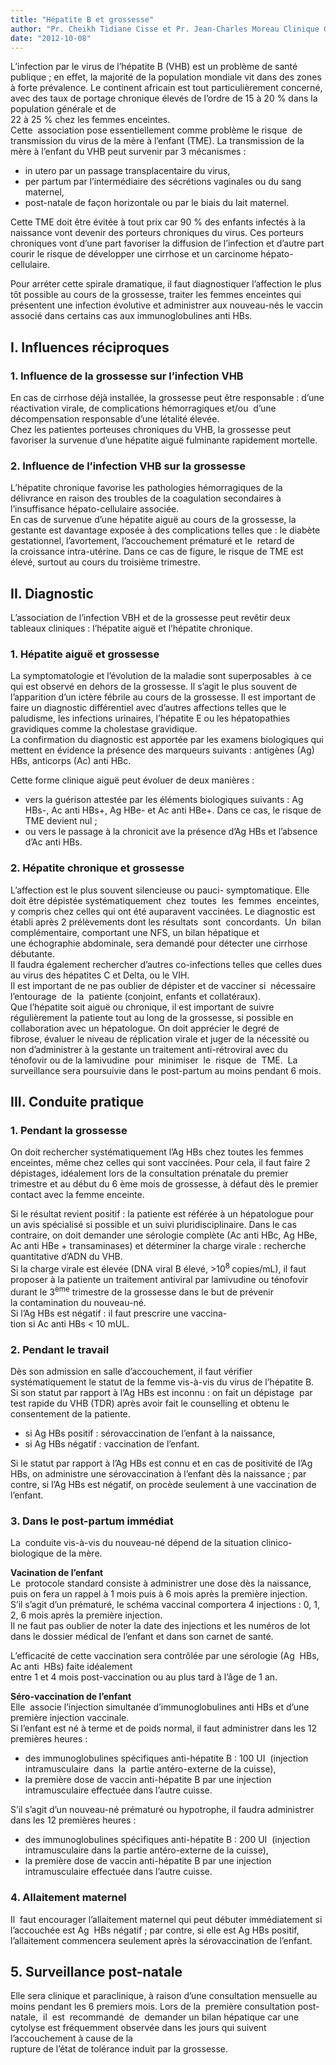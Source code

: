 ```yaml
---
title: "Hépatite B et grossesse"
author: "Pr. Cheikh Tidiane Cisse et Pr. Jean-Charles Moreau Clinique Gynécologique et Obstétricale Centre Hospitalier Universitaire A. Le Dantec, 34 avenue Pasteur, Dakar, Sénégal."
date: "2012-10-08"
---
```


L’infection par le virus de l’hépatite B (VHB) est un problème de santé publique ; en effet, la majorité de la population mondiale vit dans des zones à forte prévalence. Le continent africain est tout particulièrement concerné, avec des taux de portage chronique élevés de l’ordre de 15 à 20 % dans la population générale et de  
22 à 25 % chez les femmes enceintes.  
Cette  association pose essentiellement comme problème le risque  de transmission du virus de la mère à l’enfant (TME). La transmission de la mère à l’enfant du VHB peut survenir par 3 mécanismes :

*   in utero par un passage transplacentaire du virus,
*   per partum par l’intermédiaire des sécrétions vaginales ou du sang maternel,
*   post-natale de façon horizontale ou par le biais du lait maternel.

Cette TME doit être évitée à tout prix car 90 % des enfants infectés à la naissance vont devenir des porteurs chroniques du virus. Ces porteurs chroniques vont d’une part favoriser la diffusion de l’infection et d’autre part courir le risque de développer une cirrhose et un carcinome hépato-cellulaire.

Pour arréter cette spirale dramatique, il faut diagnostiquer l’affection le plus tôt possible au cours de la grossesse, traiter les femmes enceintes qui présentent une infection évolutive et administrer aux nouveau-nés le vaccin associé dans certains cas aux immunoglobulines anti HBs.
## I. Influences réciproques

### 1. Influence de la grossesse sur l’infection VHB

En cas de cirrhose déjà installée, la grossesse peut être responsable : d’une réactivation virale, de complications hémorragiques et/ou  d’une décompensation responsable d’une létalité élevée.  
Chez les patientes porteuses chroniques du VHB, la grossesse peut  favoriser la survenue d’une hépatite aiguë fulminante rapidement mortelle.

### 2. Influence de l’infection VHB sur la grossesse

L’hépatite chronique favorise les pathologies hémorragiques de la  délivrance en raison des troubles de la coagulation secondaires à  l’insuffisance hépato-cellulaire associée.  
En cas de survenue d’une hépatite aiguë au cours de la grossesse, la gestante est davantage exposée à des complications telles que : le diabète gestationnel, l’avortement, l’accouchement prématuré et le  retard de la croissance intra-utérine. Dans ce cas de figure, le risque de TME est élevé, surtout au cours du troisième trimestre.

## II. Diagnostic

L’association de l’infection VBH et de la grossesse peut revêtir deux tableaux cliniques : l’hépatite aiguë et l’hépatite chronique.

### 1. Hépatite aiguë et grossesse

La symptomatologie et l’évolution de la maladie sont superposables  à ce qui est observé en dehors de la grossesse. Il s’agit le plus souvent de l’apparition d’un ictère fébrile au cours de la grossesse. Il est important de faire un diagnostic différentiel avec d’autres affections telles que le paludisme, les infections urinaires, l’hépatite E ou les hépatopathies gravidiques comme la cholestase gravidique.  
La confirmation du diagnostic est apportée par les examens biologiques qui mettent en évidence la présence des marqueurs suivants : antigènes (Ag) HBs, anticorps (Ac) anti HBc.

Cette forme clinique aiguë peut évoluer de deux manières :

*   vers la guérison attestée par les éléments biologiques suivants : Ag HBs-, Ac anti HBs+, Ag HBe- et Ac anti HBe+. Dans ce cas, le risque de TME devient nul ;
*   ou vers le passage à la chronicit ave la présence d’Ag HBs et l’absence d’Ac anti HBs.

### 2. Hépatite chronique et grossesse

L’affection est le plus souvent silencieuse ou pauci- symptomatique. Elle doit être dépistée systématiquement  chez  toutes  les  femmes  enceintes, y compris chez celles qui ont été auparavent vaccinées. Le diagnostic est établi après 2 prélèvements dont les résultats  sont  concordants.  Un  bilan  complémentaire, comportant une NFS, un bilan hépatique et une échographie abdominale, sera demandé pour détecter une cirrhose débutante.  
Il faudra également rechercher d’autres co-infections telles que celles dues au virus des hépatites C et Delta, ou le VIH.  
Il est important de ne pas oublier de dépister et de vacciner si  nécessaire l’entourage  de  la  patiente (conjoint, enfants et collatéraux).  
Que l’hépatite soit aiguë ou chronique, il est important de suivre régulièrement la patiente tout au long de la grossesse, si possible en collaboration avec un hépatologue. On doit apprécier le degré de fibrose, évaluer le niveau de réplication virale et juger de la nécessité ou non d’administrer à la gestante un traitement anti-rétroviral avec du ténofovir ou de la lamivudine  pour  minimiser  le  risque  de  TME.  La  surveillance sera poursuivie dans le post-partum au moins pendant 6 mois.

## III. Conduite pratique

### 1. Pendant la grossesse

On doit rechercher systématiquement l’Ag HBs chez toutes les femmes enceintes, même chez celles qui sont vaccinées. Pour cela, il faut faire 2 dépistages, idéalement lors de la consultation prénatale du premier trimestre et au début du 6 ème mois de grossesse, à défaut dès le premier contact avec la femme enceinte.

Si le résultat revient positif : la patiente est référée à un hépatologue pour un avis spécialisé si possible et un suivi pluridisciplinaire. Dans le cas contraire, on doit demander une sérologie complète (Ac anti HBc, Ag HBe, Ac anti HBe + transaminases) et déterminer la charge virale : recherche quantitative d’ADN du VHB.  
Si la charge virale est élevée (DNA viral B élevé, >10<sup>8 </sup>copies/mL), il faut proposer à la patiente un traitement antiviral par lamivudine ou ténofovir durant le 3<sup>ème</sup> trimestre de la grossesse dans le but de prévenir la contamination du nouveau-né.  
Si l’Ag HBs est négatif : il faut prescrire une vaccina-  
tion si Ac anti HBs < 10 mUL.

### 2. Pendant le travail

Dès son admission en salle d’accouchement, il faut vérifier systématiquement le statut de la femme vis-à-vis du virus de l’hépatite B.  
Si son statut par rapport à l’Ag HBs est inconnu : on fait un dépistage  par test rapide du VHB (TDR) après avoir fait le counselling et obtenu le consentement de la patiente.

*   si Ag HBs positif : sérovaccination de l’enfant à la naissance,
*   si Ag HBs négatif : vaccination de l’enfant.

Si le statut par rapport à l’Ag HBs est connu et en cas de positivité de l’Ag HBs, on administre une sérovaccination à l’enfant dès la naissance ; par contre, si l’Ag HBs est négatif, on procède seulement à une vaccination de l’enfant.

### 3. Dans le post-partum immédiat

La  conduite vis-à-vis du nouveau-né dépend de la situation clinico-biologique de la mère.

**Vacination de l’enfant**  
Le  protocole standard consiste à administrer une dose dès la naissance, puis on fera un rappel à 1 mois puis à 6 mois après la première injection.  
S’il s’agit d’un prématuré, le schéma vaccinal comportera 4 injections : 0, 1, 2, 6 mois après la première injection.  
Il ne faut pas oublier de noter la date des injections et les numéros de lot dans le dossier médical de l’enfant et dans son carnet de santé.

L’efficacité de cette vaccination sera contrôlée par une sérologie (Ag  HBs, Ac anti  HBs) faite idéalement  
entre 1 et 4 mois post-vaccination ou au plus tard à l’âge de 1 an.

**Séro-vaccination de l’enfant**  
Elle  associe l’injection simultanée d’immunoglobulines anti HBs et d’une première injection vaccinale.  
Si l’enfant est né à terme et de poids normal, il faut administrer dans les 12 premières heures :

*   des immunoglobulines spécifiques anti-hépatite B : 100 UI  (injection  intramusculaire  dans  la  partie antéro-externe de la cuisse),
*   la première dose de vaccin anti-hépatite B par une injection  intramusculaire effectuée dans l’autre cuisse.

S’il s’agit d’un nouveau-né prématuré ou hypotrophe, il faudra administrer dans les 12 premières heures :

*   des immunoglobulines spécifiques anti-hépatite B : 200 UI  (injection intramusculaire dans la partie antéro-externe de la cuisse),
*   la première dose de vaccin anti-hépatite B par une injection  intramusculaire effectuée dans l’autre cuisse.

### 4. Allaitement maternel

Il  faut encourager l’allaitement maternel qui peut débuter immédiatement si l’accouchée est Ag  HBs négatif ; par contre, si elle est Ag HBs positif, l’allaitement commencera seulement après la sérovaccination de l’enfant.

## 5. Surveillance post-natale

Elle sera clinique et paraclinique, à raison d’une consultation mensuelle au moins pendant les 6 premiers mois. Lors de la  première consultation post-natale,  il  est  recommandé  de  demander un bilan hépatique car une cytolyse est fréquemment observée dans les jours qui suivent l’accouchement à cause de la  
rupture de l’état de tolérance induit par la grossesse.